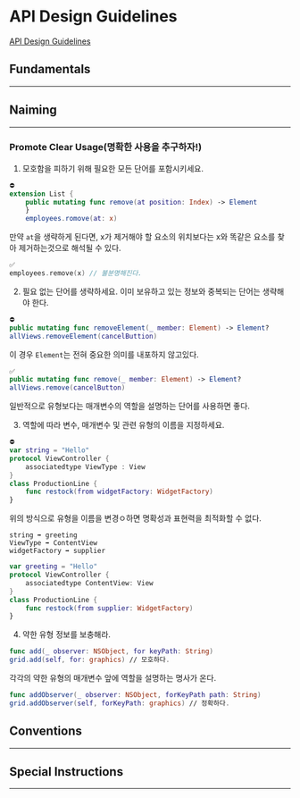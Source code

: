 # **API Design Guidelines**


[API Design Guidelines](https://www.swift.org/documentation/api-design-guidelines/#fundamentals)

## **Fundamentals**
---

## **Naiming**
---
### Promote Clear Usage(명확한 사용을 추구하자!)
1. 모호함을 피하기 위해 필요한 모든 단어를 포함시키세요.
```swift
⛔️
extension List {
    public mutating func remove(at position: Index) -> Element
    }
    employees.romove(at: x)
```
만약 `at`을 생략하게 된다면, x가 제거해야 할 요소의 위치보다는 x와 똑같은 요소를 찾아 제거하는것으로 해석될 수 있다.
```swift
✅
employees.remove(x) // 불분명해진다.
```
2. 필요 없는 단어를 생략하세요.
이미 보유하고 있는 정보와 중복되는 단어는 생략해야 한다.
```swift
⛔️
public mutating func removeElement(_ member: Element) -> Element?
allViews.removeElement(cancelButtion)
````
이 경우 `Element`는 전혀 중요한 의미를 내포하지 않고있다.
```swift
✅
public mutating func remove(_ member: Element) -> Element?
allViews.remove(cancelButton)
```
일반적으로 유형보다는 매개변수의 역할을 설명하는 단어를 사용하면 좋다.

3. 역할에 따라 변수, 매개변수 및 관련 유형의 이름을 지정하세요.
```swift
⛔️
var string = "Hello"
protocol ViewController {
    associatedtype ViewType : View
}
class ProductionLine {
    func restock(from widgetFactory: WidgetFactory)
}
```
위의 방식으로 유형을 이름을 변경ㅇ하면 명확성과 표현력을 최적화할 수 없다.
```
string ➡️ greeting
ViewType ➡️ ContentView
widgetFactory ➡️ supplier
```
```swift
var greeting = "Hello"
protocol ViewController {
    associatedtype ContentView: View
}
class ProductionLine {
    func restock(from supplier: WidgetFactory)
}
```
4. 약한 유형 정보를 보충해라.
```swift
func add(_ observer: NSObject, for keyPath: String)
grid.add(self, for: graphics) // 모호하다.
```
각각의 약한 유형의 매개변수 앞에 역할을 설명하는 명사가 온다.
```swift
func addObserver(_ observer: NSObject, forKeyPath path: String)
grid.addObserver(self, forKeyPath: graphics) // 정확하다.
```

## **Conventions**
---
## **Special Instructions**
---